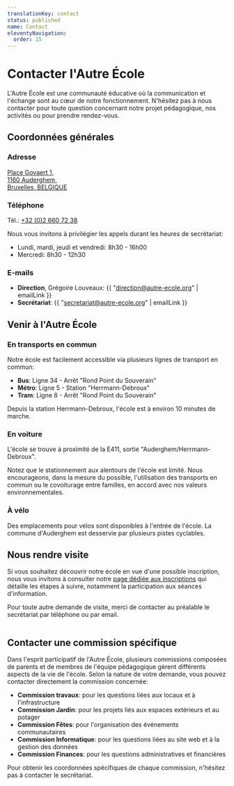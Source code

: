 ```yaml
---
translationKey: contact
status: published
name: Contact
eleventyNavigation:
  order: 15
---
```

# Contacter l'Autre École

L'Autre École est une communauté éducative où la communication et l'échange sont au cœur de notre fonctionnement. N'hésitez pas à nous contacter pour toute question concernant notre projet pédagogique, nos activités ou pour prendre rendez-vous.

## Coordonnées générales

### Adresse

[Place Govaert 1,  
1160 Auderghem,  
Bruxelles, BELGIQUE](https://maps.app.goo.gl/QB9vWySp2xD6QfHD9)

### Téléphone

Tél.: [+32 (0)2 660 72 38](tel:003226607238)

Nous vous invitons à privilégier les appels durant les heures de secrétariat:

- Lundi, mardi, jeudi et vendredi: 8h30 - 16h00
- Mercredi: 8h30 - 12h30

### E-mails

- **Direction**, Grégoire Louveaux: {{ "direction@autre-ecole.org" | emailLink }}
- **Secrétariat**: {{ "secretariat@autre-ecole.org" | emailLink }}

## Venir à l'Autre École

### En transports en commun

Notre école est facilement accessible via plusieurs lignes de transport en commun:

- **Bus**: Ligne 34 - Arrêt "Rond Point du Souverain"
- **Métro**: Ligne 5 - Station "Herrmann-Debroux"
- **Tram**: Ligne 8 - Arrêt "Rond Point du Souverain"

Depuis la station Herrmann-Debroux, l'école est à environ 10 minutes de marche.

### En voiture

L'école se trouve à proximité de la E411, sortie "Auderghem/Herrmann-Debroux".

Notez que le stationnement aux alentours de l'école est limité. Nous encourageons, dans la mesure du possible, l'utilisation des transports en commun ou le covoiturage entre familles, en accord avec nos valeurs environnementales.

### À vélo

Des emplacements pour vélos sont disponibles à l'entrée de l'école. La commune d'Auderghem est desservie par plusieurs pistes cyclables.

## Nous rendre visite

Si vous souhaitez découvrir notre école en vue d'une possible inscription, nous vous invitons à consulter notre [page dédiée aux inscriptions](/inscription/) qui détaille les étapes à suivre, notamment la participation aux séances d'information.

Pour toute autre demande de visite, merci de contacter au préalable le secrétariat par téléphone ou par email.

<img src="/_images/contact-batiment.webp" alt="" />

## Contacter une commission spécifique

Dans l'esprit participatif de l'Autre École, plusieurs commissions composées de parents et de membres de l'équipe pédagogique gèrent différents aspects de la vie de l'école. Selon la nature de votre demande, vous pouvez contacter directement la commission concernée:

- **Commission travaux**: pour les questions liées aux locaux et à l'infrastructure
- **Commission Jardin**: pour les projets liés aux espaces extérieurs et au potager
- **Commission Fêtes**: pour l'organisation des événements communautaires
- **Commission Informatique**: pour les questions liées au site web et à la gestion des données
- **Commission Finances**: pour les questions administratives et financières

Pour obtenir les coordonnées spécifiques de chaque commission, n'hésitez pas à contacter le secrétariat.

